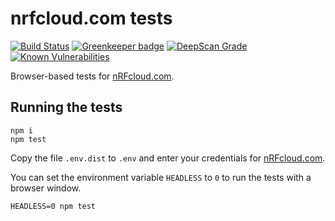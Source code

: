# nrfcloud.com tests

[![Build Status](https://travis-ci.org/nRFCloud/nrfcloud.com-tests.svg?branch=master)](https://travis-ci.org/nRFCloud/nrfcloud.com-tests)
[![Greenkeeper badge](https://badges.greenkeeper.io/nRFCloud/nrfcloud.com-tests.svg)](https://greenkeeper.io/)
[![DeepScan Grade](https://deepscan.io/api/projects/833/branches/1774/badge/grade.svg)](https://deepscan.io/dashboard/#view=project&pid=833&bid=1774)
[![Known Vulnerabilities](https://snyk.io/test/github/nrfcloud/nrfcloud.com-tests/badge.svg)](https://snyk.io/test/github/nrfcloud/nrfcloud.com-tests)

Browser-based tests for [nRFcloud.com](https://nRFcloud.com/).

## Running the tests

    npm i
    npm test

Copy the file `.env.dist` to `.env` and enter your credentials for [nRFcloud.com](https://nRFcloud.com/). 

You can set the environment variable `HEADLESS` to `0` to run the tests
with a browser window. 

    HEADLESS=0 npm test
